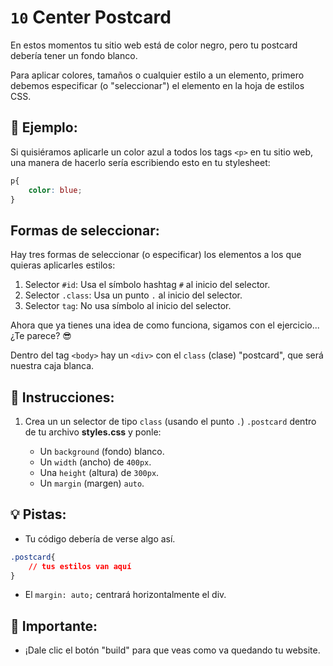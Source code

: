 # `10` Center Postcard

En estos momentos tu sitio web está de color negro, pero tu postcard debería tener un fondo blanco.

Para aplicar colores, tamaños o cualquier estilo a un elemento, primero debemos especificar (o "seleccionar") el elemento en la hoja de estilos CSS.

## 🔹 Ejemplo:

Si quisiéramos aplicarle un color azul a todos los tags `<p>` en tu sitio web, una manera de hacerlo sería escribiendo esto en tu stylesheet:

```css
p{
    color: blue;
}
```

## Formas de seleccionar:

Hay tres formas de seleccionar (o especificar) los elementos a los que quieras aplicarles estilos:

   1. Selector `#id`: Usa el símbolo hashtag `#` al inicio del selector.
   2. Selector `.class`: Usa un punto `.`  al inicio del selector.
   3. Selector `tag`: No usa símbolo al inicio del selector.

Ahora que ya tienes una idea de como funciona, sigamos con el ejercicio... ¿Te parece? 😎

Dentro del tag `<body>` hay un `<div>` con el `class` (clase) "postcard", que será nuestra caja blanca.

## 📝 Instrucciones:

1. Crea un un selector de tipo `class` (usando el punto `.`) `.postcard` dentro de tu archivo **styles.css** y ponle:

    + Un `background` (fondo) blanco.
    + Un `width` (ancho) de `400px`.
    + Una `height` (altura) de `300px`.
    + Un `margin` (margen) `auto`.

## 💡 Pistas:

+ Tu código debería de verse algo así.

```css
.postcard{
    // tus estilos van aquí
}
```

+ El `margin: auto;` centrará horizontalmente el div.

## 🔎 Importante:

+ ¡Dale clic el botón "build" para que veas como va quedando tu website.